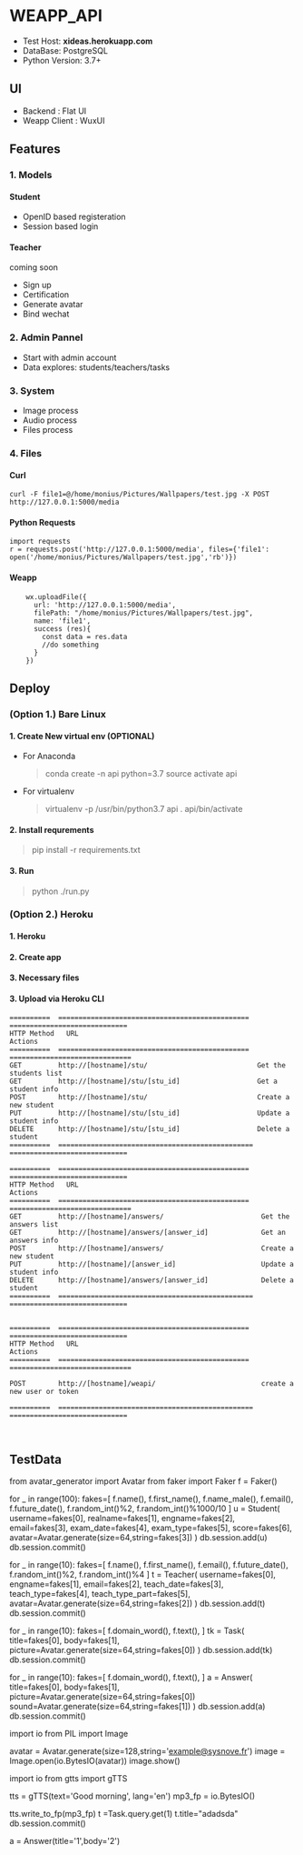 # WEAPP_API

- Test Host: **xideas.herokuapp.com**
- DataBase: PostgreSQL
- Python Version: 3.7+

## UI

- Backend : Flat UI
- Weapp Client : WuxUI

## Features

### 1. Models

#### Student

- OpenID based registeration
- Session based login

#### Teacher

coming soon
- Sign up
- Certification
- Generate avatar
- Bind wechat

### 2. Admin Pannel

- Start with admin account
- Data explores: students/teachers/tasks

### 3. System

- Image process
- Audio process
- Files process

### 4. Files

#### Curl 
```
curl -F file1=@/home/monius/Pictures/Wallpapers/test.jpg -X POST http://127.0.0.1:5000/media
```

#### Python Requests 
```
import requests
r = requests.post('http://127.0.0.1:5000/media', files={'file1': open('/home/monius/Pictures/Wallpapers/test.jpg','rb')})
```

#### Weapp

```
    wx.uploadFile({
      url: 'http://127.0.0.1:5000/media',
      filePath: "/home/monius/Pictures/Wallpapers/test.jpg",
      name: 'file1',
      success (res){
        const data = res.data
        //do something
      }
    })

```

## Deploy

### (Option 1.) Bare Linux

#### 1. Create New virtual env (OPTIONAL)

- For Anaconda
  > conda create -n api python=3.7
  > source activate api

- For virtualenv
  > virtualenv -p /usr/bin/python3.7  api
  > . api/bin/activate

#### 2. Install requrements

> pip install -r requirements.txt

#### 3. Run

> python ./run.py

### (Option 2.) Heroku

#### 1. Heroku
#### 2. Create app
#### 3. Necessary files
#### 3. Upload via Heroku CLI



```
==========  ===============================================  =============================
HTTP Method   URL                                               Actions
==========  ===============================================  ==============================
GET         http://[hostname]/stu/                           Get the students list
GET         http://[hostname]/stu/[stu_id]                   Get a student info
POST        http://[hostname]/stu/                           Create a new student 
PUT         http://[hostname]/stu/[stu_id]                   Update a student info
DELETE      http://[hostname]/stu/[stu_id]                   Delete a student
==========  ================================================ =============================

==========  ===============================================  =============================
HTTP Method   URL                                               Actions
==========  ===============================================  ==============================
GET         http://[hostname]/answers/                        Get the answers list
GET         http://[hostname]/answers/[answer_id]             Get an answers info
POST        http://[hostname]/answers/                        Create a new student
PUT         http://[hostname]/[answer_id]                     Update a student info
DELETE      http://[hostname]/answers/[answer_id]             Delete a student
==========  ================================================ =============================


==========  ===============================================  =============================
HTTP Method   URL                                               Actions
==========  ===============================================  ==============================

POST        http://[hostname]/weapi/                          create a new user or token

==========  ================================================ =============================



```
## TestData
from avatar_generator import Avatar
from faker import Faker
f = Faker()

for _ in range(100):
  fakes=[
  f.name(),
  f.first_name(),
  f.name_male(),
  f.email(),
  f.future_date(),
  f.random_int()%2,
  f.random_int()%1000/10
  ]
  u = Student(
    username=fakes[0],
    realname=fakes[1],
    engname=fakes[2],
    email=fakes[3],
    exam_date=fakes[4],
    exam_type=fakes[5],
    score=fakes[6],
    avatar=Avatar.generate(size=64,string=fakes[3])
    )
  db.session.add(u)
  db.session.commit()

for _ in range(10):
  fakes=[
  f.name(),
  f.first_name(),
  f.email(),
  f.future_date(),
  f.random_int()%2,
  f.random_int()%4
  ]
  t = Teacher(
    username=fakes[0],
    engname=fakes[1],
    email=fakes[2],
    teach_date=fakes[3],
    teach_type=fakes[4],
    teach_type_part=fakes[5],
    avatar=Avatar.generate(size=64,string=fakes[2])
    )
  db.session.add(t)
  db.session.commit()

for _ in range(10):
  fakes=[
  f.domain_word(),
  f.text(),
  ]
  tk = Task(
    title=fakes[0],
    body=fakes[1],
    picture=Avatar.generate(size=64,string=fakes[0])
    )
  db.session.add(tk)
  db.session.commit()


for _ in range(10):
  fakes=[
  f.domain_word(),
  f.text(),
  ]
  a = Answer(
    title=fakes[0],
    body=fakes[1],
    picture=Avatar.generate(size=64,string=fakes[0])
    sound=Avatar.generate(size=64,string=fakes[1])
    )
  db.session.add(a)
  db.session.commit()



import io
from PIL import Image

avatar = Avatar.generate(size=128,string='example@sysnove.fr')
image = Image.open(io.BytesIO(avatar))
image.show()

import io
from gtts import gTTS

tts = gTTS(text='Good morning', lang='en')
mp3_fp = io.BytesIO()

tts.write_to_fp(mp3_fp)
t =Task.query.get(1)
t.title="adadsda"
db.session.commit()


a = Answer(title='1',body='2')
